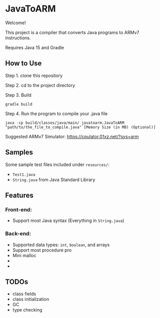 # JavaToARM

Welcome!

This project is a compiler that converts Java programs to ARMv7 instructions.

Requires Java 15 and Gradle

## How to Use

Step 1. clone this repository

Step 2. cd to the project directory

Step 3. Build
```
gradle build
```

Step 4. Run the program to compile your .java file
```
java -cp build/classes/java/main/ javatoarm.JavaToARM "path/to/the_file_to_compile.java" [Memory Size (in MB) (Optional)]
```

Suggested ARMv7 Simulator: <https://cpulator.01xz.net/?sys=arm>

## Samples

Some sample test files included under ``resources/``:
* ``Test1.java`` 
* ``String.java`` from Java Standard Library

## Features

### Front-end:

* Support most Java syntax (Everything in ``String.java``)

### Back-end:

* Supported data types: ``int``, ``boolean``, and arrays
* Support most procedure pro
* Mini malloc
* 
* 

## TODOs

* class fields
* class initialization
* GC
* type checking

